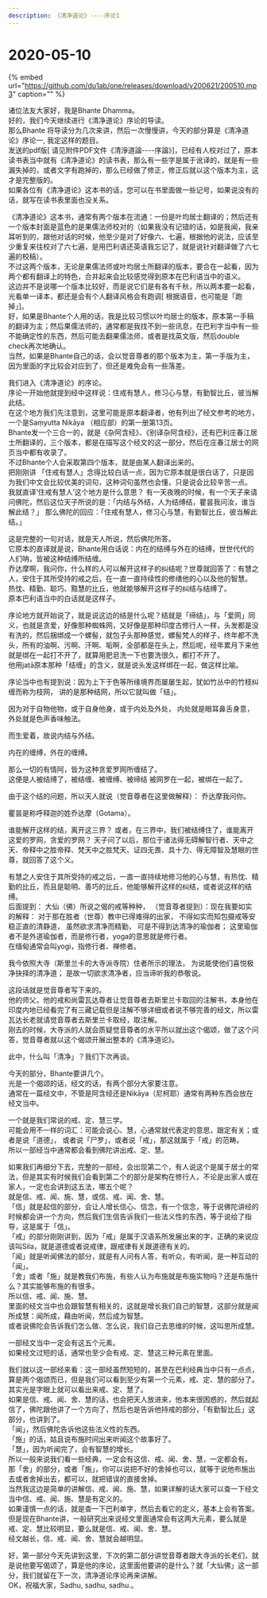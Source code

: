 ```yaml
---
description: 《清净道论》----序论1
---
```


# 2020-05-10

{% embed url="https://github.com/du1ab/one/releases/download/v200621/200510.mp3" caption="" %}

诸位法友大家好，我是Bhante Dhamma。  
好的，我们今天继续进行《清净道论》序论的导读。  
那么Bhante 将导读分为几次来讲，然后一次慢慢讲，今天的部分算是《清净道论》序论一, 我定这样的题目。  
发送的pdf版\[ 请见附件PDF文件《清淨道論----序論》\]，已经有人校对过了，原本读书表当中就有《清净道论》的读书表，那么有一些字是属于讹译的，就是有一些漏失掉的，或者文字有跑掉的，那么已经做了修正，修正后就以这个版本为主，这才是完整版的。  
如果各位有《清净道论》这本书的话，您可以在书里面做一些记号，如果说没有的话，就写在读书表里面也没关系。

《清净道论》这本书，通常有两个版本在流通：一份是叶均居士翻译的；然后还有一个版本封面是蓝色的是果儒法师校对的（如果我没有记错的话，如是我闻，我亲耳听到的，跟他对话的时候，他至少是对了好像六、七遍，根据他的说法，应该至少重复来往校对了六七遍，是用巴利语还英语我忘记了，就是说针对翻译做了六七遍的校稿）。  
不过这两个版本，无论是果儒法师或叶均居士所翻译的版本，要合在一起看，因为两个都有翻译上的特色，合并起来会比较感觉得到原本在巴利语当中的语义。  
这边并不是说哪一个版本比较好，而是说它们是有各有千秋，所以两本要一起看，光看单一译本，都还是会有个人翻译风格会有跑调\[ 根据语音，也可能是「跑掉」\]。  
好，如果是Bhante个人用的话，我是比较习惯以叶均居士的版本，原本第一手稿的翻译为主；然后果儒法师的，通常都是我找不到一些讯息，在巴利字当中有一些不能确定性的东西，然后可能去翻果儒法师，或者是找英文版，然后double check再次地确认。  
当然，如果是Bhante自己的话，会以觉音尊者的那个版本为主，第一手版为主，因为里面的字比较会对应到了，但还是难免会有一些落差。

我们进入《清净道论》的序论。  
序论一开始他就提到经中这样说：住戒有慧人，修习心与慧，有勤智比丘，彼当解此结。  
在这个地方我们先注意到，这里可能是原本翻译者，他有列出了经文参考的地方，一个是Saṃyutta Nikāya （相应部）的第一册第13页。  
Bhante发一个三合一的，就是《杂阿含经》、《别译杂阿含经》，还有巴利庄春江居士所翻译的，三个版本，都是在描写这个经文的这一部分，然后在庄春江居士的网页当中都有收录了。  
不过Bhante个人会采取第四个版本，就是由某人翻译出来的。  
把刚刚讲 「住戒有慧人」念得比较白话一点，因为它原本就是很白话了，只是因为我们中文会比较优美的词句，这种词句虽然也会懂，只是说会比较辛苦一点。  
我就直译‘住戒有慧人’这个地方是什么意思？ 有一天夜晚的时候，有一个天子来请问佛陀，然后这位天子所说的是：「内结与外结，人为结缚结，瞿昙我问汝，谁当解此结？」 那么佛陀的回应：「住戒有慧人，修习心与慧，有勤智比丘，彼当解此结。」

这是完整的一句对话，就是天人所说，然后佛陀所答。  
它原本的直译就是说，Bhante用白话说：内在的结缚与外在的结缚，世世代代的人们呐，皆被这种结缚所结缠。  
乔达摩啊，我问你，什么样的人可以解开这样子的纠结呢？世尊就回答了：有慧之人，安住于其所受持的戒之后，在一直一直持续性的修缮他的心以及他的智慧。  
热忱、精勤、聪巧、黠慧的比丘，他就能够解开这样子的纠结与结缚了。  
原本巴利语当中的白话就是这样子。

序论地方就开始说了，就是说这边的结是什么呢？结就是「缔结」，与「爱网」同义，也就是贪爱，好像那种蜘蛛网，又好像是那种印度古修行人一样，头发都是没有洗的，然后捆绑成一个螺髻，就包子头那种感觉，螺髻梵人的样子，终年都不洗头，所有的油啊、污啊、汗啊、垢啊，全部都是在头上，然后呢，经年累月下来他就是绑在一起打不开了，就算用肥皂洗一下也要洗很久，都打不开了。  
他用jaṭā原本那种「结缠」的含义，就是说头发这样绑在一起，做这样比喻。

序论当中也有提到说：因为上下于色等所缘境界而屡屡生起，犹如竹丛中的竹枝纠缠而称为枝网， 讲的是那种结网，所以它就叫做「结」。

因为对于自物他物，或于自身他身，或于内处及外处， 内处就是眼耳鼻舌身意，外处就是色声香味触法。

而生爱着，故说内结与外结。

内在的缠缚，外在的缠缚。

那么一切的有情阿，皆为这种贪爱罗网所缠结了。  
这便是人被结缚了，被结缠、被缠缚、被缔结 被网罗在一起，被绑在一起了。

由于这个结的问题，所以天人就说（觉音尊者在这里做解释）： 乔达摩我问你。

瞿昙是称呼释迦的姓乔达摩（Gotama）。

谁能解开这样的结，离开这三界？ 或者，在三界中，我们被结缚住了，谁能离开这爱的罗网，贪爱的罗网？ 天子问了以后，那位于诸法得无碍解智行者、天中之天、帝释中之胜帝释、梵天中之胜梵天、证四无畏、具十力、得无障智及慧眼的世尊，就回答了这个义。

有慧之人安住于其所受持的戒之后，一直一直持续地修习他的心与慧，有热忱、精勤的比丘，而且是聪明、善巧的比丘，他能够解开这样的纠结，或者说这样的结缚。  
后面提到： 大仙（佛）所说之偈的戒等种种， （觉音尊者提到）：现在我要如实的解释： 对于那在胜者（世尊）教中已得难得的出家， 不得如实而知包摄戒等安稳正直的清静道， 虽然欲求清净而精勤， 可是不得到达清净的瑜伽者； 这里瑜伽者不是外道瑜伽者，而是修行者，yoga的意思就是修行者。  
在缅甸通常会叫yogi，指修行者、禅修者。

我今依照大寺（斯里兰卡的大寺派寺院）住者所示的理法， 为说能使他们喜悦极净抉择的清净道； 是故一切欲求清净者，应当谛听我的恭敬说。

这段话就是觉音尊者写下来的。  
他的师父，他的戒和尚雷瓦达尊者让觉音尊者去斯里兰卡取回的注解书，本身他在印度内地已经看完了有三藏记载但是注解不够详细或者说不够完善的经文，所以雷瓦达长老就请觉音尊者去斯里兰卡取经，取注解。  
刚去的时候，大寺派的人就会质疑觉音尊者的水平所以就出这个偈颂，做了这个问答，觉音尊者就以这个偈颂开展出整本的《清净道论》。

此中，什么叫「清净」？我们下次再谈。

今天的部分，Bhante要讲几个。  
光是一个偈颂的话，经文的话，有两个部分大家要注意。  
通常在一篇经文中，不管是阿含经还是Nikāya（尼柯耶）通常有两种东西会放在经文当中。

一个就是我们常说的戒、定、慧三学。  
可能会用不一样的词汇：可能会说心、慧，心通常就代表定的意思，跟定有关；或者是说「道德」， 或者说「尸罗」，或者说「戒」，那这就属于「戒」的范畴。  
所以一部经当中通常都会看到佛陀讲出戒、定、慧。

如果我们再细分下去，完整的一部经，会出现第二个，有人说这个是属于居士的常法，但是其实有时候我们会看到第二个的部分是架构在修行人，不论是出家人或在家人，一定也会讲到这五法，哪五个呢？  
就是信、戒、闻、施、慧，或信、戒、闻、舍、慧。  
「信」就是起信的部分，会让人增长信心、信念，有一个信念，等于说佛陀讲经的时候都会讲一个方向，然后我们生信告诉我们一些法义性的东西，等于说给了指导，这是属于「信」。  
「戒」的部分刚刚讲到，因为「戒」是属于汉语系所发展出来的字，正确的来说应该叫Sila，就是道德或者说戒律，跟戒律有关跟道德有关的。  
「闻」就是听闻佛法的部分，就是有人问有人答，有听众，有听闻，是一种互动的「闻」。  
「舍」或者「施」就是教我们布施，有些人认为布施就是布施实物吗？还是布施什么？其实能够布施的有很多。  
所以信、戒、闻、施、慧。  
里面的经文当中也会跟智慧有相关的，这就是增长我们自己的智慧，这部分就是闻所成慧：闻所成，藉由听闻，然后成为智慧。  
或者说佛陀会告诉我们怎么做、怎么说，我们自己去思维的时候，这叫思所成慧。

一部经文当中一定会有这五个元素。  
如果经文过短的话，通常也至少会有戒、定、慧这三种元素在里面。

我们就以这一部经来看：这一部经虽然短短的，甚至在巴利经典当中只有一点点，算是两个偈颂而已，但是我们可以看到至少有第一个元素，戒、定、慧的部分了。  
其实光是字眼上就可以看出来戒、定、慧了。  
如果是信、戒、闻、舍、慧的话，也会把天人放进来，他本来很困惑的，然后就起信了，佛陀跟他讲了一个方向了，然后也是告诉他持戒的部分，「有勤智比丘」这部分，也讲到了。  
「闻」，然后佛陀告诉他这些法义性的东西。  
「施」的话，姑且说布施时间出来听闻这个故事好了。  
「慧」，因为听闻完了，会有智慧的增长。  
所以一般来说我们看一些经典，一定会有这信、戒、闻、舍、慧，一定都会有。  
那「舍」的部分，或者「施」，你可以说把不好的舍掉也可以，就等于说他布施出去或者舍掉出去，都可以，就把错误的直接舍掉。  
当然我这边是简单的讲解信、戒、闻、施、慧，如果详解的话大家可以查一下经文当中信、戒、闻、施、慧是有定义的。  
如果谨慎一点的话，就是查一下巴利单字，然后去看它的定义，基本上会有答案。  
但是现在Bhante讲，一般研究出来说经文里面通常会有这两大元素，要么就是戒、定、慧比较明显，要么就是信、戒、闻、舍、慧。  
经文越长，信、戒、闻、舍、慧就会越明显。

好，第一部分今天先讲到这里，下次的第二部分讲觉音尊者跟大寺派的长老们，就是说他要写偈颂了，算是他的序论，这里面他要讲的是什么？就「大仙佛」这一部分，我们就留在下一次，清净道论序论再来讲解。  
OK，祝福大家，Sadhu, sadhu, sadhu.。


